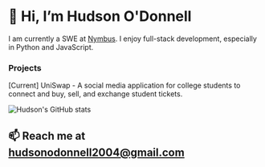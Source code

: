# 👋 Hi, I’m Hudson O'Donnell

I am currently a SWE at [Nymbus](https://nymbus.com/). I enjoy full-stack development, especially in Python and JavaScript.

### Projects

[Current] UniSwap - A social media application for college students to connect and buy, sell, and exchange student tickets. 

![Hudson's GitHub stats](https://github-readme-stats.vercel.app/api?username=hudson0123&show_icons=true&theme=dark&hide=contribs,pr)
  
## 📫 Reach me at hudsonodonnell2004@gmail.com
<!---
hudson0123/hudson0123 is a ✨ special ✨ repository because its `README.md` (this file) appears on your GitHub profile.
You can click the Preview link to take a look at your changes.
--->
